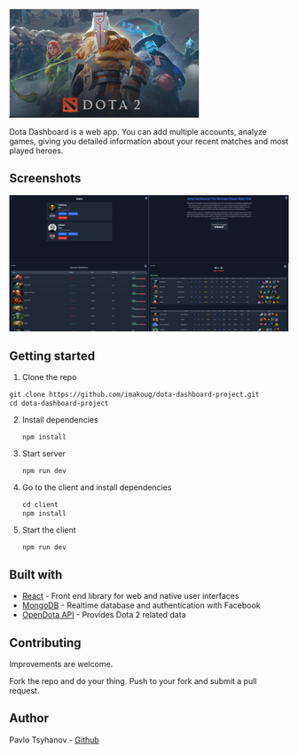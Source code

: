 <img title="" src="imgs/dd.png" alt="" width="342" data-align="center">

Dota Dashboard is a web app. You can add multiple accounts, analyze games, giving you detailed information about your recent matches and most played heroes.

## Screenshots

<img src="imgs/overview.png" title="" alt="" data-align="center">

## Getting started

1. Clone the repo

```
git clone https://github.com/imakoug/dota-dashboard-project.git
cd dota-dashboard-project
```

2. Install dependencies

   ```
   npm install
   ```

3. Start server

   ```
   npm run dev
   ```

4. Go to the client and install dependencies

   ```
   cd client
   npm install
   ```

5. Start the client

   ```
   npm run dev
   ```

## Built with

- [React](https://react.dev/) - Front end library for web and native user interfaces
- [MongoDB](https://www.mongodb.com/) - Realtime database and authentication with Facebook
- [OpenDota API](https://docs.opendota.com/) - Provides Dota 2 related data

## Contributing

Improvements are welcome.

Fork the repo and do your thing. Push to your fork and submit a pull request.

## Author

Pavlo Tsyhanov - [Github](https://github.com/imakoug)